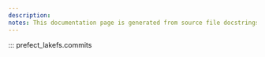 ```yaml
---
description:
notes: This documentation page is generated from source file docstrings.
---
```


::: prefect_lakefs.commits
